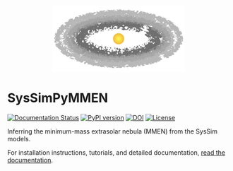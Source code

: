 <p align="center"><img src="docs/source/images/syssimpymmen_logo.png" alt="SysSimPyMMEN" width="300"/></p>

# SysSimPyMMEN

[![Documentation Status](https://readthedocs.org/projects/syssimpymmen/badge/?version=latest)](http://syssimpymmen.readthedocs.io/en/latest/?badge=latest)
[![PyPI version](https://badge.fury.io/py/syssimpymmen.svg)](https://badge.fury.io/py/syssimpymmen)
[![DOI](https://zenodo.org/badge/436013290.svg)](https://zenodo.org/badge/latestdoi/436013290)
[![License](https://img.shields.io/badge/license-MIT-blue.svg?style=flat)](https://github.com/hematthi/SysSimPyMMEN/blob/main/LICENSE)

Inferring the minimum-mass extrasolar nebula (MMEN) from the SysSim models.

For installation instructions, tutorials, and detailed documentation, [read the documentation](https://syssimpymmen.readthedocs.io/).
